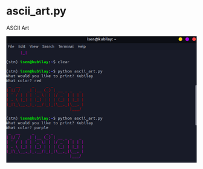 # ascii_art.py
ASCII Art

<p align="center">
  <img src="Screenshot-20191213174557-728x484.png"width="600" />
</p>
